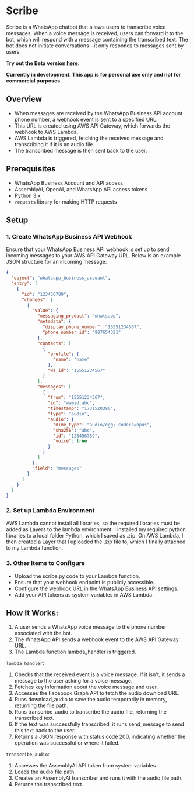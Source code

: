 # Scribe

Scribe is a WhatsApp chatbot that allows users to transcribe voice messages. When a voice message is received, users can forward it to the bot, which will respond with a message containing the transcribed text. The bot does not initiate conversations—it only responds to messages sent by users.

**Try out the Beta version [here](https://wa.me/message/TGOE4TP4HTX6H1).**

**Currently in development. This app is for personal use only and not for commercial purposes.**

## Overview

- When messages are received by the WhatsApp Business API account phone number, a webhook event is sent to a specified URL.
- This URL is created using AWS API Gateway, which forwards the webhook to AWS Lambda.
- AWS Lambda is triggered, fetching the received message and transcribing it if it is an audio file.
- The transcribed message is then sent back to the user.

## Prerequisites

- WhatsApp Business Account and API access
- AssemblyAI, OpenAI, and WhatsApp API access tokens
- Python 3.x
- `requests` library for making HTTP requests

## Setup

### 1. Create WhatsApp Business API Webhook

Ensure that your WhatsApp Business API webhook is set up to send incoming messages to your AWS API Gateway URL. Below is an example JSON structure for an incoming message:

```json
{
  "object": "whatsapp_business_account",
  "entry": [
    {
      "id": "123456789",
      "changes": [
        {
          "value": {
            "messaging_product": "whatsapp",
            "metadata": {
              "display_phone_number": "15551234567",
              "phone_number_id": "987654321"
            },
            "contacts": [
              {
                "profile": {
                  "name": "name"
                },
                "wa_id": "15551234567"
              }
            ],
            "messages": [
              {
                "from": "15551234567",
                "id": "wamid.abc",
                "timestamp": "1731520390",
                "type": "audio",
                "audio": {
                  "mime_type": "audio/ogg; codecs=opus",
                  "sha256": "abc",
                  "id": "123456789",
                  "voice": true
                }
              }
            ]
          },
          "field": "messages"
        }
      ]
    }
  ]
}
```

### 2. Set up Lambda Environment
AWS Lambda cannot install all libraries, so the required libraries must be added as Layers to the lambda environment. I installed my required python libraries to a local folder Python, which I saved as .zip. On AWS Lambda, I then created a Layer that I uploaded the .zip file to, which I finally attached to my Lambda function.

### 3. Other Items to Configure
- Upload the scribe.py code to your Lambda function.
- Ensure that your webhook endpoint is publicly accessible.
- Configure the webhook URL in the WhatsApp Business API settings.
- Add your API tokens as system variables in AWS Lambda.

## How It Works:
1. A user sends a WhatsApp voice message to the phone number associated with the bot.
2. The WhatsApp API sends a webhook event to the AWS API Gateway URL.
3. The Lambda function lambda_handler is triggered.

`lambda_handler`:
1. Checks that the received event is a voice message. If it isn't, it sends a message to the user asking for a voice message.
2. Fetches key information about the voice message and user.
3. Accesses the Facebook Graph API to fetch the audio download URL.
4. Runs download_audio to save the audio temporarily in memory, returning the file path.
5. Runs transcribe_audio to transcribe the audio file, returning the transcribed text.
6. If the text was successfully transcribed, it runs send_message to send this text back to the user.
7. Returns a JSON response with status code 200, indicating whether the operation was successful or where it failed.

`transcribe_audio`:
1. Accesses the AssemblyAI API token from system variables.
2. Loads the audio file path.
3. Creates an AssemblyAI transcriber and runs it with the audio file path.
4. Returns the transcribed text.
